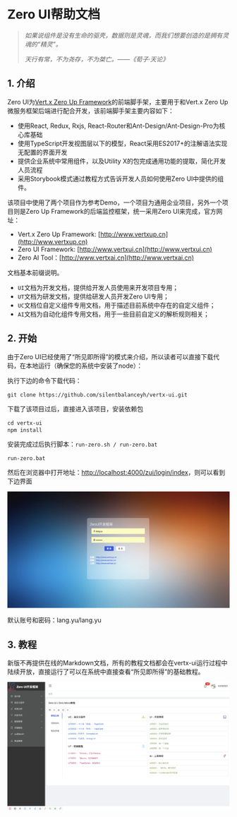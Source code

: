 # Zero UI帮助文档

> _如果说组件是没有生命的驱壳，数据则是灵魂，而我们想要创造的是拥有灵魂的“精灵”。_
>
> _天行有常，不为尧存，不为桀亡。——《荀子·天论》_

## 1. 介绍

Zero UI为[Vert.x Zero Up Framework](http://www.vertxup.cn)的前端脚手架，主要用于和Vert.x Zero Up微服务框架后端进行配合开发，该前端脚手架主要内容如下：

* 使用React, Redux, Rxjs, React-Router和Ant-Design/Ant-Design-Pro为核心库基础
* 使用TypeScript开发视图层以下的模型，React采用ES2017+的注解语法实现无配置的界面开发
* 提供企业系统中常用组件，以及Utility X的包完成通用功能的提取，简化开发人员流程
* 采用Storybook模式通过教程方式告诉开发人员如何使用Zero UI中提供的组件。

该项目中使用了两个项目作为参考Demo，一个项目为通用企业项目，另外一个项目则是Zero Up Framework的后端监控框架，统一采用Zero UI来完成，官方网址：

* Vert.x Zero Up Framework: [http://www.vertxup.cn](http://www.vertxup.cn)
* Zero UI Framework: [http://www.vertxui.cn](http://www.vertxui.cn)
* Zero AI Tool：[http://www.vertxai.cn](http://www.vertxai.cn)

文档基本前缀说明。

* `UI`文档为开发文档，提供给开发人员使用来开发项目专用；
* `UT`文档为研发文档，提供给研发人员开发Zero UI专用；
* `UC`文档位自定义组件专用文档，用于描述目前系统中存在的自定义组件；
* `AI`文档为自动化组件专用文档，用于一些目前自定义的解析规则相关；

## 2. 开始

由于Zero UI已经使用了“所见即所得”的模式来介绍，所以读者可以直接下载代码，在本地运行（确保您的系统中安装了node）：

执行下边的命令下载代码：

```
git clone https://github.com/silentbalanceyh/vertx-ui.git
```

下载了该项目过后，直接进入该项目，安装依赖包

```
cd vertx-ui
npm install
```

安装完成过后执行脚本：`run-zero.sh / run-zero.bat`

```
run-zero.bat
```

然后在浏览器中打开地址：[http://localhost:4000/zui/login/index](http://localhost:4000/zui/login/index)，则可以看到下边界面

![](/document/image/login.png)

默认账号和密码：lang.yu/lang.yu

## 3. 教程

新版不再提供在线的Markdown文档，所有的教程文档都会在vertx-ui运行过程中陆续开放，直接运行了可以在系统中直接查看“所见即所得”的基础教程。

![](/document/image/main-page.png)

